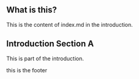 ## What is this?

This is the content of index.md in the introduction.

## Introduction Section A

This is part of the introduction.

this is the footer
